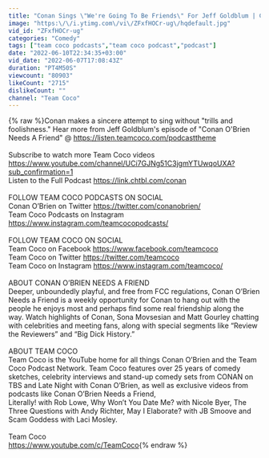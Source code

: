 ```yaml
---
title: "Conan Sings \"We're Going To Be Friends\" For Jeff Goldblum | Conan O’Brien Needs a Friend"
image: "https:\/\/i.ytimg.com\/vi\/ZFxfHOCr-ug\/hqdefault.jpg"
vid_id: "ZFxfHOCr-ug"
categories: "Comedy"
tags: ["team coco podcasts","team coco podcast","podcast"]
date: "2022-06-10T22:34:35+03:00"
vid_date: "2022-06-07T17:08:43Z"
duration: "PT4M50S"
viewcount: "80903"
likeCount: "2715"
dislikeCount: ""
channel: "Team Coco"
---
```

{% raw %}Conan makes a sincere attempt to sing without &quot;trills and foolishness.&quot; Hear more from Jeff Goldblum's episode of &quot;Conan O'Brien Needs A Friend&quot; @ <a rel="nofollow" target="blank" href="https://listen.teamcoco.com/podcasttheme">https://listen.teamcoco.com/podcasttheme</a><br /><br />Subscribe to watch more Team Coco videos <a rel="nofollow" target="blank" href="https://www.youtube.com/channel/UCi7GJNg51C3jgmYTUwqoUXA?sub_confirmation=1">https://www.youtube.com/channel/UCi7GJNg51C3jgmYTUwqoUXA?sub_confirmation=1</a><br />Listen to the Full Podcast  <a rel="nofollow" target="blank" href="https://link.chtbl.com/conan">https://link.chtbl.com/conan</a><br /> <br />FOLLOW TEAM COCO PODCASTS ON SOCIAL<br />Conan O’Brien on Twitter <a rel="nofollow" target="blank" href="https://twitter.com/conanobrien/">https://twitter.com/conanobrien/</a><br />Team Coco Podcasts on Instagram  <a rel="nofollow" target="blank" href="https://www.instagram.com/teamcocopodcasts/">https://www.instagram.com/teamcocopodcasts/</a><br /> <br />FOLLOW TEAM COCO ON SOCIAL<br />Team Coco on Facebook <a rel="nofollow" target="blank" href="https://www.facebook.com/teamcoco">https://www.facebook.com/teamcoco</a><br />Team Coco on Twitter <a rel="nofollow" target="blank" href="https://twitter.com/teamcoco">https://twitter.com/teamcoco</a><br />Team Coco on Instagram  <a rel="nofollow" target="blank" href="https://www.instagram.com/teamcoco/">https://www.instagram.com/teamcoco/</a><br /> <br />ABOUT CONAN O’BRIEN NEEDS A FRIEND<br />Deeper, unboundedly playful, and free from FCC regulations, Conan O’Brien Needs a Friend is a weekly opportunity for Conan to hang out with the people he enjoys most and perhaps find some real friendship along the way. Watch highlights of Conan, Sona Movsesian and Matt Gourley chatting with celebrities and meeting fans, along with special segments like “Review the Reviewers” and “Big Dick History.”<br /> <br />ABOUT TEAM COCO<br />Team Coco is the YouTube home for all things Conan O’Brien and the Team Coco Podcast Network. Team Coco features over 25 years of comedy sketches, celebrity interviews and stand-up comedy sets from CONAN on TBS and Late Night with Conan O’Brien, as well as exclusive videos from podcasts like Conan O’Brien Needs a Friend,<br />Literally! with Rob Lowe, Why Won’t You Date Me? with Nicole Byer, The Three Questions with Andy Richter, May I Elaborate? with JB Smoove and Scam Goddess with Laci Mosley.<br /> <br />Team Coco<br /><a rel="nofollow" target="blank" href="https://www.youtube.com/c/TeamCoco">https://www.youtube.com/c/TeamCoco</a>{% endraw %}
